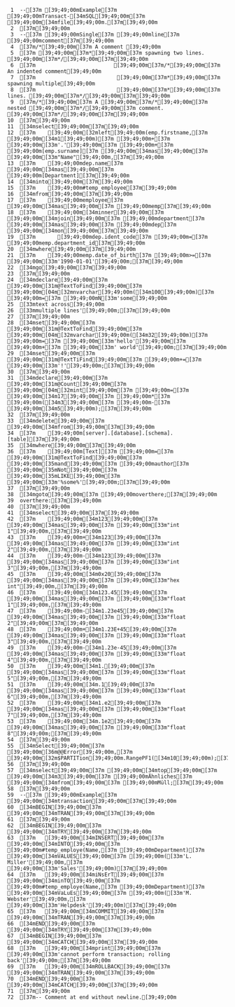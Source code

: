      1	--[37m [39;49;00mExample[37m [39;49;00mTransact-[34mSQL[39;49;00m[37m [39;49;00m[34mfile[39;49;00m.[37m[39;49;00m
     2	[37m[39;49;00m
     3	--[37m [39;49;00mSingle[37m [39;49;00mline[37m [39;49;00mcomment[37m[39;49;00m
     4	[37m/*[39;49;00m[37m A comment [39;49;00m
     5	[37m [39;49;00m[37m*[39;49;00m[37m spawning two lines. [39;49;00m[37m*/[39;49;00m[37m[39;49;00m
     6	[37m                         [39;49;00m[37m/*[39;49;00m[37m An indented comment[39;49;00m
     7	[37m                          [39;49;00m[37m*[39;49;00m[37m spawning multiple[39;49;00m
     8	[37m                          [39;49;00m[37m*[39;49;00m[37m lines. [39;49;00m[37m*/[39;49;00m[37m[39;49;00m
     9	[37m/*[39;49;00m[37m A [39;49;00m[37m/*[39;49;00m[37m nested [39;49;00m[37m*/[39;49;00m[37m comment. [39;49;00m[37m*/[39;49;00m[37m[39;49;00m
    10	[37m[39;49;00m
    11	[34mselect[39;49;00m[37m[39;49;00m
    12	[37m    [39;49;00m[32mleft[39;49;00m(emp.firstname,[37m [39;49;00m[34m1[39;49;00m)[37m [39;49;00m+[37m [39;49;00m[33m'.'[39;49;00m[37m [39;49;00m+[37m [39;49;00m[emp.surname][37m [39;49;00m[34mas[39;49;00m[37m [39;49;00m[33m"Name"[39;49;00m,[37m[39;49;00m
    13	[37m    [39;49;00mdep.name[37m [39;49;00m[34mas[39;49;00m[37m [39;49;00m[Department][37m[39;49;00m
    14	[34minto[39;49;00m[37m[39;49;00m
    15	[37m    [39;49;00m#temp_employee[37m[39;49;00m
    16	[34mfrom[39;49;00m[37m[39;49;00m
    17	[37m    [39;49;00memployee[37m [39;49;00m[34mas[39;49;00m[37m [39;49;00memp[37m[39;49;00m
    18	[37m    [39;49;00m[34minner[39;49;00m[37m [39;49;00m[34mjoin[39;49;00m[37m [39;49;00mdepartment[37m [39;49;00m[34mas[39;49;00m[37m [39;49;00mdep[37m [39;49;00m[34mon[39;49;00m[37m[39;49;00m
    19	[37m       [39;49;00mdep.ident_code[37m [39;49;00m=[37m [39;49;00memp.department_id[37m[39;49;00m
    20	[34mwhere[39;49;00m[37m[39;49;00m
    21	[37m    [39;49;00memp.date_of_birth[37m [39;49;00m>=[37m [39;49;00m[33m'1990-01-01'[39;49;00m;[37m[39;49;00m
    22	[34mgo[39;49;00m[37m[39;49;00m
    23	[37m[39;49;00m
    24	[34mdeclare[39;49;00m[37m [39;49;00m[31m@TextToFind[39;49;00m[37m [39;49;00m[04m[32mnvarchar[39;49;00m([34m100[39;49;00m)[37m [39;49;00m=[37m [39;49;00mN[33m'some[39;49;00m
    25	[33mtext across[39;49;00m
    26	[33mmultiple lines'[39;49;00m;[37m[39;49;00m
    27	[37m[39;49;00m
    28	[34mset[39;49;00m[37m [39;49;00m[31m@TextToFind[39;49;00m[37m [39;49;00m[04m[32mvarchar[39;49;00m([34m32[39;49;00m)[37m [39;49;00m=[37m [39;49;00m[33m'hello'[39;49;00m[37m [39;49;00m+[37m [39;49;00m[33m' world'[39;49;00m;[37m[39;49;00m
    29	[34mset[39;49;00m[37m [39;49;00m[31m@TextTiFind[39;49;00m[37m [39;49;00m+=[37m [39;49;00m[33m'!'[39;49;00m;[37m[39;49;00m
    30	[37m[39;49;00m
    31	[34mdeclare[39;49;00m[37m [39;49;00m[31m@Count[39;49;00m[37m [39;49;00m[04m[32mint[39;49;00m[37m [39;49;00m=[37m [39;49;00m[34m17[39;49;00m[37m [39;49;00m*[37m [39;49;00m([34m3[39;49;00m[37m [39;49;00m-[37m [39;49;00m[34m5[39;49;00m);[37m[39;49;00m
    32	[37m[39;49;00m
    33	[34mdelete[39;49;00m[37m [39;49;00m[34mfrom[39;49;00m[37m[39;49;00m
    34	[37m    [39;49;00m[server].[database].[schema].[table][37m[39;49;00m
    35	[34mwhere[39;49;00m[37m[39;49;00m
    36	[37m    [39;49;00m[Text][37m [39;49;00m=[37m [39;49;00m[31m@TextToFind[39;49;00m[37m [39;49;00m[35mand[39;49;00m[37m [39;49;00mauthor[37m [39;49;00m[35mNot[39;49;00m[37m [39;49;00m[35mLIKE[39;49;00m[37m [39;49;00m[33m'%some%'[39;49;00m;[37m[39;49;00m
    37	[37m[39;49;00m
    38	[34mgoto[39;49;00m[37m [39;49;00moverthere;[37m[39;49;00m
    39	overthere:[37m[39;49;00m
    40	[37m[39;49;00m
    41	[34mselect[39;49;00m[37m[39;49;00m
    42	[37m    [39;49;00m[34m123[39;49;00m[37m [39;49;00m[34mas[39;49;00m[37m [39;49;00m[33m"int 1"[39;49;00m,[37m[39;49;00m
    43	[37m    [39;49;00m+[34m123[39;49;00m[37m [39;49;00m[34mas[39;49;00m[37m [39;49;00m[33m"int 2"[39;49;00m,[37m[39;49;00m
    44	[37m    [39;49;00m-[34m123[39;49;00m[37m [39;49;00m[34mas[39;49;00m[37m [39;49;00m[33m"int 3"[39;49;00m,[37m[39;49;00m
    45	[37m    [39;49;00m[34m0x20[39;49;00m[37m [39;49;00m[34mas[39;49;00m[37m [39;49;00m[33m"hex int"[39;49;00m,[37m[39;49;00m
    46	[37m    [39;49;00m[34m123.45[39;49;00m[37m [39;49;00m[34mas[39;49;00m[37m [39;49;00m[33m"float 1"[39;49;00m,[37m[39;49;00m
    47	[37m    [39;49;00m-[34m1.23e45[39;49;00m[37m [39;49;00m[34mas[39;49;00m[37m [39;49;00m[33m"float 2"[39;49;00m[37m[39;49;00m
    48	[37m    [39;49;00m+[34m1.23E+45[39;49;00m[37m [39;49;00m[34mas[39;49;00m[37m [39;49;00m[33m"float 3"[39;49;00m,[37m[39;49;00m
    49	[37m    [39;49;00m-[34m1.23e-45[39;49;00m[37m [39;49;00m[34mas[39;49;00m[37m [39;49;00m[33m"float 4"[39;49;00m,[37m[39;49;00m
    50	[37m    [39;49;00m[34m1.[39;49;00m[37m [39;49;00m[34mas[39;49;00m[37m [39;49;00m[33m"float 5"[39;49;00m,[37m[39;49;00m
    51	[37m    [39;49;00m[34m.1[39;49;00m[37m [39;49;00m[34mas[39;49;00m[37m [39;49;00m[33m"float 6"[39;49;00m,[37m[39;49;00m
    52	[37m    [39;49;00m[34m1.e2[39;49;00m[37m [39;49;00m[34mas[39;49;00m[37m [39;49;00m[33m"float 7"[39;49;00m,[37m[39;49;00m
    53	[37m    [39;49;00m[34m.1e2[39;49;00m[37m [39;49;00m[34mas[39;49;00m[37m [39;49;00m[33m"float 8"[39;49;00m;[37m[39;49;00m
    54	[37m[39;49;00m
    55	[34mSelect[39;49;00m[37m [39;49;00m[36m@@Error[39;49;00m,[37m [39;49;00m[32m$PARTITion[39;49;00m.RangePF1([34m10[39;49;00m);[37m[39;49;00m
    56	[37m[39;49;00m
    57	[34mselect[39;49;00m[37m [39;49;00m[34mtop[39;49;00m[37m [39;49;00m[34m3[39;49;00m[37m [39;49;00mÄhnliches[37m [39;49;00m[34mfrom[39;49;00m[37m [39;49;00mMüll;[37m[39;49;00m
    58	[37m[39;49;00m
    59	--[37m [39;49;00mExample[37m [39;49;00m[34mtransaction[39;49;00m[37m[39;49;00m
    60	[34mBEGIN[39;49;00m[37m [39;49;00m[34mTRAN[39;49;00m[37m[39;49;00m
    61	[37m[39;49;00m
    62	[34mBEGIN[39;49;00m[37m [39;49;00m[34mTRY[39;49;00m[37m[39;49;00m
    63	[37m   [39;49;00m[34mINSERT[39;49;00m[37m [39;49;00m[34mINTO[39;49;00m[37m [39;49;00m#temp_employe(Name,[37m [39;49;00mDepartment)[37m [39;49;00m[34mVALUES[39;49;00m[37m [39;49;00m([33m'L. Miller'[39;49;00m,[37m [39;49;00m[33m'Sales'[39;49;00m)[37m[39;49;00m
    64	[37m   [39;49;00m[34miNsErT[39;49;00m[37m [39;49;00m[34minTO[39;49;00m[37m [39;49;00m#temp_employe(Name,[37m [39;49;00mDepartment)[37m [39;49;00m[34mVaLuEs[39;49;00m[37m [39;49;00m([33m'M. Webster'[39;49;00m,[37m [39;49;00m[33m'Helpdesk'[39;49;00m)[37m[39;49;00m
    65	[37m   [39;49;00m[34mCOMMIT[39;49;00m[37m [39;49;00m[34mTRAN[39;49;00m[37m[39;49;00m
    66	[34mEND[39;49;00m[37m [39;49;00m[34mTRY[39;49;00m[37m[39;49;00m
    67	[34mBEGIN[39;49;00m[37m [39;49;00m[34mCATCH[39;49;00m[37m[39;49;00m
    68	[37m   [39;49;00m[34mprint[39;49;00m[37m [39;49;00m[33m'cannot perform transaction; rolling back'[39;49;00m;[37m[39;49;00m
    69	[37m   [39;49;00m[34mROLLBACK[39;49;00m[37m [39;49;00m[34mTRAN[39;49;00m[37m[39;49;00m
    70	[34mEND[39;49;00m[37m [39;49;00m[34mCATCH[39;49;00m[37m[39;49;00m
    71	[37m[39;49;00m
    72	[37m-- Comment at end without newline.[39;49;00m

